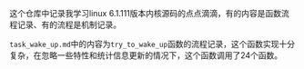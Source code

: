 这个仓库中记录我学习linux 6.1.111版本内核源码的点点滴滴，有的内容是函数流程记录、有的流程是机制记录。

`task_wake_up.md`中的内容为`try_to_wake_up`函数的流程记录，这个函数实现十分复杂，在忽略一些特性和统计信息更新的情况下，这个函数调用了24个函数。
